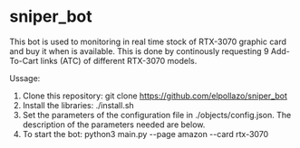 # sniper_bot

This bot is used to monitoring in real time stock of RTX-3070 graphic card and buy it when is available. This is done by continously requesting 9 Add-To-Cart links (ATC) of different RTX-3070 models.

Ussage:

1. Clone this repository: git clone https://github.com/elpollazo/sniper_bot
2. Install the libraries: ./install.sh
3. Set the parameters of the configuration file in ./objects/config.json. The description of the parameters needed are below.
4. To start the bot: python3 main.py --page amazon --card rtx-3070
